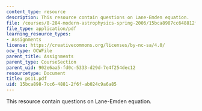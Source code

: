```yaml
---
content_type: resource
description: This resource contain questions on Lane-Emden equation.
file: /courses/8-284-modern-astrophysics-spring-2006/15bca8987cc648812f6fab024c9a6a85_ps11.pdf
file_type: application/pdf
learning_resource_types:
- Assignments
license: https://creativecommons.org/licenses/by-nc-sa/4.0/
ocw_type: OCWFile
parent_title: Assignments
parent_type: CourseSection
parent_uid: 902e6aa5-fd0c-5333-d29d-7e4f254dec12
resourcetype: Document
title: ps11.pdf
uid: 15bca898-7cc6-4881-2f6f-ab024c9a6a85
---
```

This resource contain questions on Lane-Emden equation.